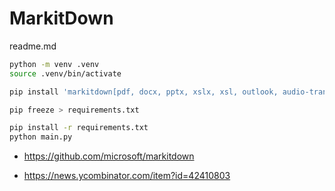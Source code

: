 # MarkitDown

readme.md

```bash
python -m venv .venv
source .venv/bin/activate

pip install 'markitdown[pdf, docx, pptx, xslx, xsl, outlook, audio-transcription, youtube-transcription]'

pip freeze > requirements.txt
```

```bash
pip install -r requirements.txt
python main.py
```



*   https://github.com/microsoft/markitdown

*   https://news.ycombinator.com/item?id=42410803




